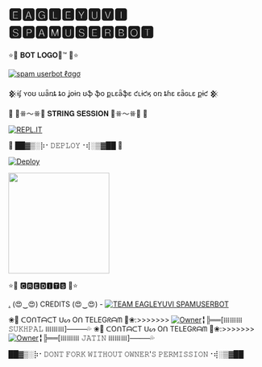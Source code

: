 
<h1> 🅴🅰🅶🅻🅴🆈🆄🆅🅸 🆂🅿🅰🅼🆄🆂🅴🆁🅱🅾🆃 </h1>

⭐🌟 𝐁𝐎𝐓 𝐋𝐎𝐆𝐎🌈™ 🌟⭐

[![spam userbot ℓσgσ](https://telegra.ph/file/f77d8aa94e5dece033137.jpg)](https://t.me/BLACK_MAFIA_OP_BOLTE) 
<p> 𒆜ɨʄ ʏօʊ աǟռȶ ȶօ ʝօɨռ ʊֆ ֆօ քʟɛǟֆɛ ƈʟɨƈӄ օռ ȶɦɛ ɛǟɢʟɛ քɨƈ 𒆜 </P>
 
 
🌟 🌸ꗥ～ꗥ🌸 𝐒𝐓𝐑𝐈𝐍𝐆 𝐒𝐄𝐒𝐒𝐈𝐎𝐍 🌸ꗥ～ꗥ🌸 🌟

[![REPL.IT](https://img.shields.io/badge/repl.it-generateString-yellowgreen )](https://replit.com/@Jaggi444/MAFIAOP#main.py)                      


🌟 ██▓▒­░⡷⠂𝙳𝙴𝙿𝙻𝙾𝚈⠐⢾░▒▓██ 🌟

[![Deploy](https://www.herokucdn.com/deploy/button.svg)](https://heroku.com/deploy?template=https://github.com/mafia-op/MAFIA-OP)
<p><a href=https://github.com/mafia-op/MAFIA-OP> <img src="https://img.shields.io/badge/Deploy%20To%20Railway-blueviolet?style=for-the-badge&logo=railway" width="200""/></a></p>

⭐🌟 🅲🆁🅴🅳🅸🆃🆂 🌟⭐

[.](https://heroku.com/deploy)
(😍‿😍) CREDITS (😍‿😍) - 
[![TEAM EAGLEYUVI SPAMUSERBOT](https://telegra.ph/file/7dff36c98b1de31bb4ba6.jpg)](https://t.me/BLACK_MAFIA_OP_BOLTE)  

 ❀💋 ᑕOᑎTᗩᑕT ᑌᔕ Oᑎ TEᒪEGᖇᗩᗰ 💋❀:>>>>>>>
 [![Owner](https://telegra.ph/file/3af984f455d98e274ea1b.jpg)](https://t.me/MAMBA_STAR)╏╠══[𝍖𝍖𝍖 𝚂𝚄𝙺𝙷𝙿𝙰𝙻 𝍖𝍖𝍖]      💦
 ❀💋 ᑕOᑎTᗩᑕT ᑌᔕ Oᑎ TEᒪEGᖇᗩᗰ 💋❀:>>>>>>>
 [![Owner](https://telegra.ph/file/3af984f455d98e274ea1b.jpg)](https://t.me/Cazadar_op)╏╠══[𝍖𝍖𝍖 𝙹𝙰𝚃𝙸𝙽 𝍖𝍖𝍖]      💦

██▓▒­░⡷⠂𝙳𝙾𝙽𝚃 𝙵𝙾𝚁𝙺 𝚆𝙸𝚃𝙷𝙾𝚄𝚃 𝙾𝚆𝙽𝙴𝚁'𝚂 𝙿𝙴𝚁𝙼𝙸𝚂𝚂𝙸𝙾𝙽⠐⢾░▒▓██
  
  
